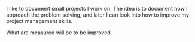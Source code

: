 I like to document small projects I work on. The idea is to document how I approach the problem solving, and later I can look into how to improve my project management skills. 

What are measured will be to be improved. 


